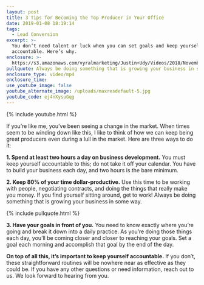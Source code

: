 ```yaml
---
layout: post
title: 3 Tips for Becoming the Top Producer in Your Office
date: 2019-01-08 18:19:14
tags:
  - Lead Conversion
excerpt: >-
  You don’t need talent or luck when you can set goals and keep yourself
  accountable. Here’s why.
enclosure: >-
  https://s3.amazonaws.com/vyralmarketing/Justin+Udy/Videos/2018/November/Salt+Lake+City+Real+Estate+Agent-+3+Tips+for+Becoming+the+Top+Producer+in+Your+Office.mp4
pullquote: Always be doing something that is growing your business in some way.
enclosure_type: video/mp4
enclosure_time:
use_youtube_image: false
youtube_alternate_image: /uploads/maxresdefault-5.jpg
youtube_code: ej4nXysuGqg
---
```


{% include youtube.html %}

If you’re like me, you’ve been seeing a change in the market. When times seem to be winding down like this, I like to think of how we can keep being great producers even during a lull in the market. Here are three ways to do it:

**1. Spend at least two hours a day on business development.** You must keep yourself accountable to this; do not take it off your calendar. You have to build your business each day, and two hours is the bare minimum.

**2. Keep 80% of your time dollar-productive.** Use this time to be working with people, negotiating contracts, and doing the things that really make you money. If you find yourself sitting around, get to work! Always be doing something that is growing your business in some way.

{% include pullquote.html %}

**3. Have your goals in front of you.** You need to know exactly where you’re going and break it down into a daily practice. As you’re doing those things each day, you’ll be coming closer and closer to reaching your goals. Set a goal each morning and accomplish that goal by the end of the day.

**On top of all this, it’s important to keep yourself accountable.** If you don’t, these straightforward routines will be nowhere near as effective as they could be. If you have any other questions or need information, reach out to us. We look forward to hearing from you.